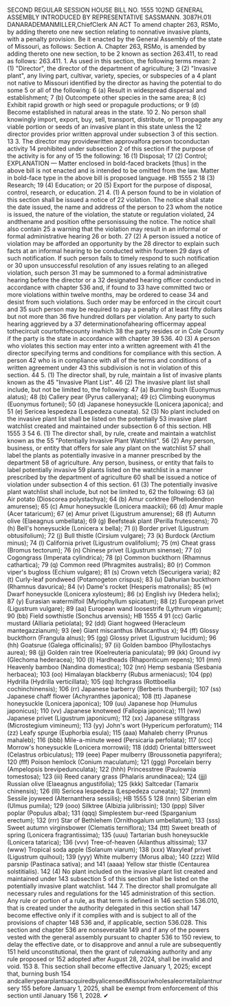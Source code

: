 SECOND REGULAR SESSION
HOUSE BILL NO. 1555
102ND GENERAL ASSEMBLY
INTRODUCED BY REPRESENTATIVE SASSMANN.
3087H.01I DANARADEMANMILLER,ChiefClerk
AN ACT
To amend chapter 263, RSMo, by adding thereto one new section relating to nonnative
invasive plants, with a penalty provision.
Be it enacted by the General Assembly of the state of Missouri, as follows:
Section A. Chapter 263, RSMo, is amended by adding thereto one new section, to be
2 known as section 263.411, to read as follows:
263.411. 1. As used in this section, the following terms mean:
2 (1) "Director", the director of the department of agriculture;
3 (2) "Invasive plant", any living part, cultivar, variety, species, or subspecies of a
4 plant not native to Missouri identified by the director as having the potential to do some
5 or all of the following:
6 (a) Result in widespread dispersal and establishment;
7 (b) Outcompete other species in the same area;
8 (c) Exhibit rapid growth or high seed or propagule productions; or
9 (d) Become established in natural areas in the state.
10 2. No person shall knowingly import, export, buy, sell, transport, distribute, or
11 propagate any viable portion or seeds of an invasive plant in this state unless the
12 director provides prior written approval under subsection 3 of this section.
13 3. The director may providewritten approvalfora person toconductan activity
14 prohibited under subsection 2 of this section if the purpose of the activity is for any of
15 the following:
16 (1) Disposal;
17 (2) Control;
EXPLANATION — Matter enclosed in bold-faced brackets [thus] in the above bill is not enacted and is
intended to be omitted from the law. Matter in bold-face type in the above bill is proposed language.
HB 1555 2
18 (3) Research;
19 (4) Education; or
20 (5) Export for the purpose of disposal, control, research, or education.
21 4. (1) A person found to be in violation of this section shall be issued a notice of
22 violation. The notice shall state the date issued, the name and address of the person to
23 whom the notice is issued, the nature of the violation, the statute or regulation violated,
24 andthename and position ofthe personissuing the notice. The notice shall also contain
25 a warning that the violation may result in an informal or formal administrative hearing
26 or both.
27 (2) A person issued a notice of violation may be afforded an opportunity by the
28 director to explain such facts at an informal hearing to be conducted within fourteen
29 days of such notification. If such person fails to timely respond to such notification or
30 upon unsuccessful resolution of any issues relating to an alleged violation, such person
31 may be summoned to a formal administrative hearing before the director or a
32 designated hearing officer conducted in accordance with chapter 536 and, if found to
33 have committed two or more violations within twelve months, may be ordered to cease
34 and desist from such violations. Such order may be enforced in the circuit court and
35 such person may be required to pay a penalty of at least fifty dollars but not more than
36 five hundred dollars per violation. Any party to such hearing aggrieved by a
37 determinationofahearing officermay appeal tothecircuit courtofthecounty inwhich
38 the party resides or in Cole County if the party is the state in accordance with chapter
39 536.
40 (3) A person who violates this section may enter into a written agreement with
41 the director specifying terms and conditions for compliance with this section. A person
42 who is in compliance with all of the terms and conditions of a written agreement under
43 this subdivision is not in violation of this section.
44 5. (1) The director shall, by rule, maintain a list of invasive plants known as the
45 "Invasive Plant List".
46 (2) The invasive plant list shall include, but not be limited to, the following:
47 (a) Burning bush (Euonymus alatus);
48 (b) Callery pear (Pyrus calleryana);
49 (c) Climbing euonymus (Euonymus fortunei);
50 (d) Japanese honeysuckle (Lonicera japonica); and
51 (e) Sericea lespedeza (Lespedeza cuneata).
52 (3) No plant included on the invasive plant list shall be listed on the potentially
53 invasive plant watchlist created and maintained under subsection 6 of this section.
HB 1555 3
54 6. (1) The director shall, by rule, create and maintain a watchlist known as the
55 "Potentially Invasive Plant Watchlist".
56 (2) Any person, business, or entity that offers for sale any plant on the watchlist
57 shall label the plants as potentially invasive in a manner prescribed by the department
58 of agriculture. Any person, business, or entity that fails to label potentially invasive
59 plants listed on the watchlist in a manner prescribed by the department of agriculture
60 shall be issued a notice of violation under subsection 4 of this section.
61 (3) The potentially invasive plant watchlist shall include, but not be limited to,
62 the following:
63 (a) Air potato (Dioscorea polystachya);
64 (b) Amur corktree (Phellodendron amurense);
65 (c) Amur honeysuckle (Lonicera maackii);
66 (d) Amur maple (Acer tataricum);
67 (e) Amur privet (Ligustrum amurense);
68 (f) Autumn olive (Elaeagnus umbellata);
69 (g) Beefsteak plant (Perilla frutescens);
70 (h) Bell's honeysuckle (Lonicera x bella);
71 (i) Border privet (Ligustrum obtusifolium);
72 (j) Bull thistle (Cirsium vulgare);
73 (k) Burdock (Arctium minus);
74 (l) California privet (Ligustrum ovalifolium);
75 (m) Cheat grass (Bromus tectorum);
76 (n) Chinese privet (Ligustrum sinense);
77 (o) Cogongrass (Imperata cylindrica);
78 (p) Common buckthorn (Rhamnus cathartica);
79 (q) Common reed (Phragmites australis);
80 (r) Common viper's bugloss (Echium vulgare);
81 (s) Crown vetch (Securigera varia);
82 (t) Curly-leaf pondweed (Potamogeton crispus);
83 (u) Dahurian buckthorn (Rhamnus davurica);
84 (v) Dame's rocket (Hesperis matronalis);
85 (w) Dwarf honeysuckle (Lonicera xylosteum);
86 (x) English ivy (Hedera helix);
87 (y) Eurasian watermilfoil (Myriophyllum spicatum);
88 (z) European privet (Ligustrum vulgare);
89 (aa) European wand loosestrife (Lythrum virgatum);
90 (bb) Field sowthistle (Sonchus arvensis);
HB 1555 4
91 (cc) Garlic mustard (Alliaria petiolata);
92 (dd) Giant hogweed (Heracleum mantegazzianum);
93 (ee) Giant miscanthus (Miscanthus x);
94 (ff) Glossy buckthorn (Frangula alnus);
95 (gg) Glossy privet (Ligustrum lucidum);
96 (hh) Goatsrue (Galega officinalis);
97 (ii) Golden bamboo (Phyllostachys aurea);
98 (jj) Golden rain tree (Koelreuteria paniculata);
99 (kk) Ground ivy (Glechoma hederacea);
100 (ll) Hardheads (Rhaponticum repens);
101 (mm) Heavenly bamboo (Nandina domestica);
102 (nn) Hemp sesbania (Sesbania herbacea);
103 (oo) Himalayan blackberry (Rubus armeniacus);
104 (pp) Hydrilla (Hydrilla verticillata);
105 (qq) Itchgrass (Rottboellia cochinchinensis);
106 (rr) Japanese barberry (Berberis thunbergii);
107 (ss) Japanese chaff flower (Achyranthes japonica);
108 (tt) Japanese honeysuckle (Lonicera japonica);
109 (uu) Japanese hop (Humulus japonicus);
110 (vv) Japanese knotweed (Fallopia japonica);
111 (ww) Japanese privet (Ligustrum japonicum);
112 (xx) Japanese stiltgrass (Microstegium vimineum);
113 (yy) John's wort (Hypericum perforatum);
114 (zz) Leafy spurge (Euphorbia esula);
115 (aaa) Mahaleb cherry (Prunus mahaleb);
116 (bbb) Mile-a-minute weed (Persicaria perfoliata);
117 (ccc) Morrow's honeysuckle (Lonicera morrowii);
118 (ddd) Oriental bittersweet (Celastrus orbiculatus);
119 (eee) Paper mulberry (Broussonetia papyrifera);
120 (fff) Poison hemlock (Conium maculatum);
121 (ggg) Porcelain berry (Ampelopsis brevipedunculata);
122 (hhh) Princesstree (Paulownia tomestosa);
123 (iii) Reed canary grass (Phalaris arundinacea);
124 (jjj) Russian olive (Elaeagnus angustifolia);
125 (kkk) Saltcedar (Tamarix chinensis);
126 (lll) Sericea lespedeza (Lespedeza cuneata);
127 (mmm) Sessile joyweed (Alternanthera sessilis);
HB 1555 5
128 (nnn) Siberian elm (Ulmus pumila);
129 (ooo) Silktree (Albizia julibrissin);
130 (ppp) Silver poplar (Populus alba);
131 (qqq) Simplestem bur-reed (Sparganium erectum);
132 (rrr) Star of Bethlehem (Ornithogalum umbellatum);
133 (sss) Sweet autumn virginsbower (Clematis terniflora);
134 (ttt) Sweet breath of spring (Lonicera fragrantissima);
135 (uuu) Tartarian bush honeysuckle (Lonicera tatarica);
136 (vvv) Tree-of-heaven (Ailanthus altissima);
137 (www) Tropical soda apple (Solanum viarum);
138 (xxx) Waxyleaf privet (Ligustrum quihoui);
139 (yyy) White mulberry (Morus alba);
140 (zzz) Wild parsnip (Pastinaca sativa); and
141 (aaaa) Yellow star thistle (Centaurea solstitialis).
142 (4) No plant included on the invasive plant list created and maintained under
143 subsection 5 of this section shall be listed on the potentially invasive plant watchlist.
144 7. The director shall promulgate all necessary rules and regulations for the
145 administration of this section. Any rule or portion of a rule, as that term is defined in
146 section 536.010, that is created under the authority delegated in this section shall
147 become effective only if it complies with and is subject to all of the provisions of chapter
148 536 and, if applicable, section 536.028. This section and chapter 536 are nonseverable
149 and if any of the powers vested with the general assembly pursuant to chapter 536 to
150 review, to delay the effective date, or to disapprove and annul a rule are subsequently
151 held unconstitutional, then the grant of rulemaking authority and any rule proposed or
152 adopted after August 28, 2024, shall be invalid and void.
153 8. This section shall become effective January 1, 2025; except that, burning bush
154 andcallerypearplantsacquiredbyalicensedMissouriwholesaleorretailplantnursery
155 before January 1, 2025, shall be exempt from enforcement of this section until January
156 1, 2028.
✔